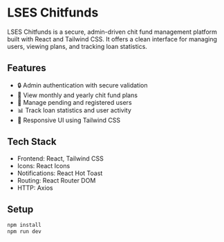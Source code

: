 # LSES Chitfunds

LSES Chitfunds is a secure, admin-driven chit fund management platform built with React and Tailwind CSS. It offers a clean interface for managing users, viewing plans, and tracking loan statistics.

## Features

- 🔒 Admin authentication with secure validation
- 🧾 View monthly and yearly chit fund plans
- 👥 Manage pending and registered users
- 📊 Track loan statistics and user activity
- 🎨 Responsive UI using Tailwind CSS

## Tech Stack

- Frontend: React, Tailwind CSS
- Icons: React Icons
- Notifications: React Hot Toast
- Routing: React Router DOM
- HTTP: Axios

## Setup

```bash
npm install
npm run dev
